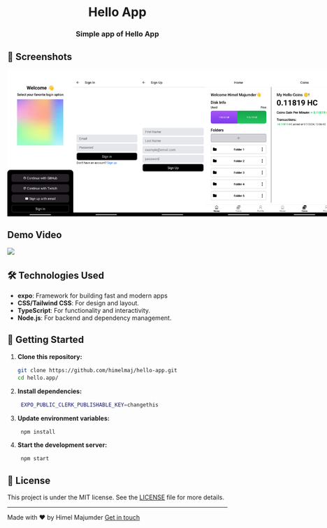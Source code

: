 <h1 align="center">Hello App</h1>

<h3 align="center">Simple app of Hello App </h3>


## 📸 Screenshots


<div style="display: flex; flex-direction: row;">
  <img src="./assets/screenshots/hello-app-1.png" width="30%">
  <img src="./assets/screenshots/hello-app-2.png" width="30%">
  <img src="./assets/screenshots/hello-app-3.png" width="30%">
  <img src="./assets/screenshots/hello-app-4.png" width="30%">
  <img src="./assets/screenshots/hello-app-5.png" width="30%">
  <img src="./assets/screenshots/hello-app-6.png" width="30%">
</div>

## Demo Video

  <img src="./assets/screenshots/hello-app.gif" width="30%">


## 🛠 Technologies Used

- **expo**: Framework for building fast and modern apps
- **CSS/Tailwind CSS**: For design and layout.
- **TypeScript**: For functionality and interactivity.
- **Node.js**: For backend and dependency management.

## 🚀 Getting Started

1. **Clone this repository:**

   ```bash
   git clone https://github.com/himelmaj/hello-app.git
   cd hello.app/
2. **Install dependencies:**
   ```bash
    EXPO_PUBLIC_CLERK_PUBLISHABLE_KEY=changethis
3. **Update environment variables:** 
   ```bash
    npm install
4. **Start the development server:**
   ```bash
    npm start
## 📝 License

This project is under the MIT license. See the [LICENSE](LICENSE) file for more details.

---

Made with ❤️ by Himel Majumder [Get in touch](https://himelmaj.zeabur.app/)